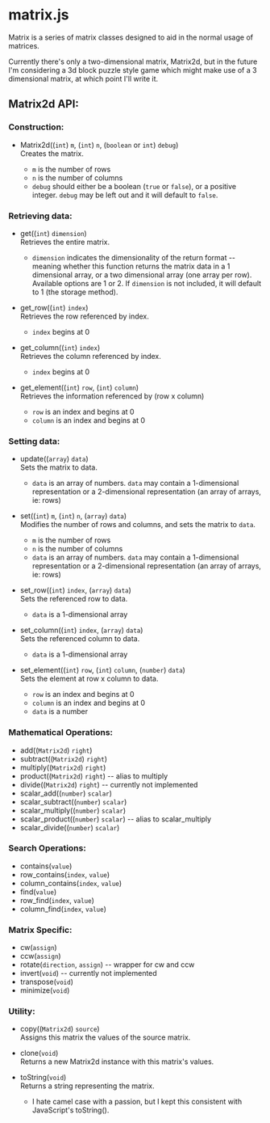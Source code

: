 # matrix.js

Matrix is a series of matrix classes designed to aid in the normal usage of
matrices.

Currently there's only a two-dimensional matrix, Matrix2d, but in the future I'm
considering a 3d block puzzle style game which might make use of a 3 dimensional
matrix, at which point I'll write it.

## Matrix2d API:
### Construction:
- Matrix2d((`int`) `m`, (`int`) `n`, (`boolean` or `int`) `debug`)  
  Creates the matrix.  
  
  - `m` is the number of rows  
  - `n` is the number of columns  
  - `debug` should either be a boolean (`true` or `false`), or a positive
    integer.  `debug` may be left out and it will default to `false`.  
  
  
### Retrieving data:
- get((`int`) `dimension`)  
  Retrieves the entire matrix.  
  
  - `dimension` indicates the dimensionality of the return format -- meaning
    whether this function returns the matrix data in a 1 dimensional array, or
    a two dimensional array (one array per row).  Available options are 1 or 2.
    If `dimension` is not included, it will default to 1 (the storage method).  
  
  
- get_row((`int`) `index`)  
  Retrieves the row referenced by index.  
  
  - `index` begins at 0  
  
  
- get_column((`int`) `index`)  
  Retrieves the column referenced by index.  
  
  - `index` begins at 0  
  
  
- get_element((`int`) `row`, (`int`) `column`)  
  Retrieves the information referenced by (row x column)  
  
  - `row` is an index and begins at 0  
  - `column` is an index and begins at 0  
  
  
### Setting data:
- update((`array`) `data`)  
  Sets the matrix to data.  
  
  - `data` is an array of numbers.  `data` may contain a 1-dimensional
    representation or a 2-dimensional representation (an array of arrays, ie:
    rows)  
  
  
- set((`int`) `m`, (`int`) `n`, (`array`) `data`)  
  Modifies the number of rows and columns, and sets the matrix to `data`.  
  
  - `m` is the number of rows  
  - `n` is the number of columns  
  - `data` is an array of numbers.  `data` may contain a 1-dimensional
    representation or a 2-dimensional representation (an array of arrays, ie:
    rows)  
  
  
- set_row((`int`) `index`, (`array`) `data`)  
  Sets the referenced row to data.  
  
  - `data` is a 1-dimensional array  
  
  
- set_column((`int`) `index`, (`array`) `data`)  
  Sets the referenced column to data.  
  
  - `data` is a 1-dimensional array  
  
  
- set_element((`int`) `row`, (`int`) `column`, (`number`) `data`)  
  Sets the element at row x column to data.  
  
  - `row` is an index and begins at 0  
  - `column` is an index and begins at 0  
  - `data` is a number  
  
  
### Mathematical Operations:
- add((`Matrix2d`) `right`)  
- subtract((`Matrix2d`) `right`)  
- multiply((`Matrix2d`) `right`)
- product((`Matrix2d`) `right`) -- alias to multiply
- divide((`Matrix2d`) `right`) -- currently not implemented
- scalar_add((`number`) `scalar`)
- scalar_subtract((`number`) `scalar`)
- scalar_multiply((`number`) `scalar`)
- scalar_product((`number`) `scalar`) -- alias to scalar_multiply
- scalar_divide((`number`) `scalar`)
  
  
### Search Operations:
- contains(`value`)  
- row_contains(`index`, `value`)  
- column_contains(`index`, `value`)  
- find(`value`)  
- row_find(`index`, `value`)  
- column_find(`index`, `value`)  
  
  
### Matrix Specific:
- cw(`assign`)
- ccw(`assign`)
- rotate(`direction`, `assign`) -- wrapper for cw and ccw
- invert(`void`) -- currently not implemented
- transpose(`void`)
- minimize(`void`)
  
  
### Utility:
- copy((`Matrix2d`) `source`)  
  Assigns this matrix the values of the source matrix.  
  
  
- clone(`void`)  
  Returns a new Matrix2d instance with this matrix's values.  
  
  
- toString(`void`)  
  Returns a string representing the matrix.  
  
  - I hate camel case with a passion, but I kept this consistent with JavaScript's
    toString().  